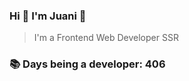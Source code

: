 ### Hi 👋 I&#39;m Juani 🦁

> I&#39;m a Frontend Web Developer SSR

### 📚 Days being a developer: 406
